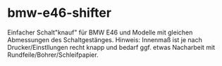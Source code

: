 # bmw-e46-shifter

Einfacher Schalt"knauf" für BMW E46 und Modelle mit gleichen Abmessungen des Schaltgestänges.
Hinweis: Innenmaß ist je nach Drucker/Einstllungen recht knapp und bedarf ggf. etwas Nacharbeit mit Rundfeile/Bohrer/Schleifpapier.
